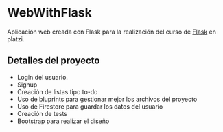# WebWithFlask

Aplicación web creada con Flask para la realización del curso de [Flask](https://platzi.com/clases/flask/) en platzi.

## Detalles del proyecto
* Login del usuario.
* Signup
* Creación de listas tipo to-do
* Uso de bluprints para gestionar mejor los archivos del proyecto
* Uso de Firestore para guardar los datos del usuario
* Creación de tests
* Bootstrap para realizar el diseño
